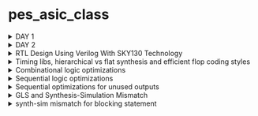# pes_asic_class
<details>
<summary>DAY 1</summary>
<br>
	
[](https://github.com/udayM-design/pes_asic_class#links-for-easy-navigaton)
## Day 1 Assignment

### 1. Create a simple C program That calculates sum from 1 to N -> Sum of numbers from 1 to n

```
gcc 1ton.c -o 1ton.o
./1ton.o

```
![image](https://github.com/udayM-design/pes_asic_class/assets/93391726/99980318-cea2-436a-8b82-da5ee495e35b)


### compile using riscv compieler and view the output
![image](https://github.com/udayM-design/pes_asic_class/assets/93391726/8e1004ca-1d8e-42f8-8f4d-df14c2f88fa4)


### To debug the ALP generated by the compiler
![image](https://github.com/udayM-design/pes_asic_class/assets/93391726/295595b7-5c89-4da7-98a9-e70dc1395b21)


### Contents of main when used -O1 optimizer

![image](https://github.com/udayM-design/pes_asic_class/assets/93391726/1766e1a5-266c-4aed-875d-1af09263358f)


### contents of main when used -Ofast optimizer
![image](https://github.com/udayM-design/pes_asic_class/assets/93391726/0c8dcd17-a463-49c5-bbc8-e246ff9c260a)

## 2.create a C program that shows the maximum and minimum values of 64bit unsigend and signed numbers
![image](https://github.com/udayM-design/pes_asic_class/assets/93391726/270c60de-78c6-478e-8282-e7d284f7a225)

</details>


<details>
<summary>DAY 2</summary>
<br>
	
[](https://github.com/udayM-design/pes_asic_class#links-for-easy-navigaton)
## Day 2 
#### Representation formats of load, add, store etc instructions  
![image](https://github.com/udayM-design/pes_asic_class/assets/93391726/08e92535-a42d-488f-9df8-d5f901eee2d3)

### Simulating new C program with function call 
![image](https://github.com/udayM-design/pes_asic_class/assets/93391726/f69f4e52-c5fb-4388-9866-4d84ed79c36d)
![image](https://github.com/udayM-design/pes_asic_class/assets/93391726/9d48b598-ca70-4c77-b94c-d5f0b2732eb0)

### To run C-program on RISC-V CPU
```
chmod 777 rv32im.sh
./rv32im.sh
```
![image](https://github.com/udayM-design/pes_asic_class/assets/93391726/7c83c041-a5fa-4377-b578-8b460208ccd9)


</details>
<details>
<summary>RTL Design Using Verilog With SKY130 Technology</summary>
<br>
	
[](https://github.com/udayM-design/pes_asic_class#links-for-easy-navigaton)
#### DAY 1
<details>
<summary>Labs on Yosys introduction</summary>
<br>
	
[](https://github.com/udayM-design/pes_asic_class#links-for-easy-navigaton)
 Invoking yosys
 ![image](https://github.com/udayM-design/pes_asic_class/assets/93391726/9051e4fc-4438-4a67-a32d-3d98d945af3f)

```
read_liberty -lib ../lib/sky130_fd_sc_hd__tt_025C_1v80.lib
read_verilog good_mux.v
synth -top good_mux.v

```
![image](https://github.com/udayM-design/pes_asic_class/assets/93391726/a95f917f-f3c5-423b-b08f-97900ee085da)
![image](https://github.com/udayM-design/pes_asic_class/assets/93391726/1c4b517a-ce68-4691-8709-c92c199aa1fb)
```
To synthesis the mosule:synth -top good_mux
```
![image](https://github.com/udayM-design/pes_asic_class/assets/93391726/5e352ecb-eade-4b78-a448-7818f80993b2)

```
To generate the netlist:abc -liberty ../lib/sky130_fd_sc_hd__tt_025C_1v80.lib

```
![image](https://github.com/udayM-design/pes_asic_class/assets/93391726/916136e4-38c3-4257-82d5-f34b977bf99c)
```
To see the logic it has realised : show
```
![image](https://github.com/udayM-design/pes_asic_class/assets/93391726/fefa9063-3365-4f5f-abe6-2718d0604865)

</details>
</details>
<details>
<summary>Timing libs, hierarchical vs flat synthesis and efficient flop coding styles</summary>
<br>
	
[](https://github.com/udayM-design/pes_asic_class#links-for-easy-navigaton)
### Introduction to timing.libs (Lab4)
```
gvim ../lib/sky130_fd_sc_hd__tt_025C_1v80.lib
```
![image](https://github.com/udayM-design/pes_asic_class/assets/93391726/eafd0075-282a-458f-a0a8-9c993f7cc8fa)
![image](https://github.com/udayM-design/pes_asic_class/assets/93391726/cbd8c9d3-e0b0-4c08-8cde-4a815e4a9210)
![image](https://github.com/udayM-design/pes_asic_class/assets/93391726/8a25284b-2d79-4b1b-9833-b5aab0d9660c)
![image](https://github.com/udayM-design/pes_asic_class/assets/93391726/0a496974-d449-4dad-8b88-c704dac01542)

### Hierarchical vs Flat synthesis
```
cd vsd/sky130RTLDesignAndSynthesisWorkshop/verilog_files
gvim multiple_modules.v
```
![image](https://github.com/udayM-design/pes_asic_class/assets/93391726/f43e2444-9fc9-4ddd-a083-af51cb1cf2c6)

```
yosys
read_liberty -lib ../lib/sky130_fd_sc_hd__tt_025C_1v80.lib
read_verilog multiple_modules.v
synth -top multiple_modules
```
![image](https://github.com/udayM-design/pes_asic_class/assets/93391726/d7c27269-274f-4b20-9e1f-3f5cdaf69bc6)
![image](https://github.com/udayM-design/pes_asic_class/assets/93391726/b3c60312-1f00-4c1b-bb7d-ccd4e0bf6569)
```
abc -liberty ../lib/sky130_fd_sc_hd__tt_025C_1v80.lib
show multiple_modules
```
![image](https://github.com/udayM-design/pes_asic_class/assets/93391726/11648dce-1050-4e91-b440-a0217bcd4260)

```
write_verilog -noattr multiple_modules_hier.v
!gvim multiple_modules_hier.v
```
![image](https://github.com/udayM-design/pes_asic_class/assets/93391726/f4efe289-e114-44af-be14-73c4bc83ce96)
![image](https://github.com/udayM-design/pes_asic_class/assets/93391726/c47f6c2a-b749-4700-9a9a-2866e216d64d)

### Flat Synthesis
```
yosys
read_liberty -lib ../lib/sky130_fd_sc_hd__tt_025C_1v80.lib
read_verilog multiple_modules.v
synth -top multiple_modules
abc -liberty ../lib/sky130_fd_sc_hd__tt_025C_1v80.lib
flatten
show
```
![image](https://github.com/udayM-design/pes_asic_class/assets/93391726/cb2a4bcd-2f31-4786-b78f-0dc15501aaed)
```
write_verilog -noattr multiple_modules_flat.v
!gvim multiple_modules_flat.v
```

![image](https://github.com/udayM-design/pes_asic_class/assets/93391726/1f57401d-e671-4d8b-bb45-341476f09209)

### Various Flop Coding Styles and optimization
## D Flip-Flop with Asynchronous and synchronous Reset
```
cd vsd/sky130RTLDesignAndSynthesisWorkshop/verilog_files
gvim dff_asyncres_syncres.v

```
![image](https://github.com/udayM-design/pes_asic_class/assets/93391726/bec343fd-98c6-458d-a997-7c77d6faf7fd)
```
cd vlsi/sky130RTLDesignAndSynthesisWorkshop/verilog_files
gvim dff_asyncres_syncres.v
iverilog dff_asyncres.v tb_dff_asyncres.v
./a.out
 gtkwave tb_dff_asyncres.vcd

```
![image](https://github.com/udayM-design/pes_asic_class/assets/93391726/ea3432ff-9c9d-4f03-a44a-14120d8c901b)


```
yosys
read_liberty -lib ../lib/sky130_fd_sc_hd__tt_025C_1v80.lib
read_verilog dff_asyncres.v
synth -top dff_asyncres
dfflibmap -liberty ../lib/sky130_fd_sc_hd__tt_025C_1v80.lib
abc -liberty ../lib/sky130_fd_sc_hd__tt_025C_1v80.lib
show
```
![image](https://github.com/udayM-design/pes_asic_class/assets/93391726/281b51e8-28a4-48f3-a5f4-2401b6602e48)

## D Flip_Flop with Asynchronous Set
```
gvim dff_async_set.v

```
![image](https://github.com/udayM-design/pes_asic_class/assets/93391726/f2b37b03-435f-4ecd-84ca-a1d5fd6587cd)

```
iverilog dff_async_set.v tb_dff_async_set.v
./a.out
gtkwave tb_dff_async_set.vcd
```
![image](https://github.com/udayM-design/pes_asic_class/assets/93391726/47a0cc36-4596-4e2c-bc16-6bf56984c160)
```
yosys
read_liberty -lib ../lib/sky130_fd_sc_hd__tt_025C_1v80.lib
read_verilog dff_async_set.v
synth -top dff_async_set
dfflibmap -liberty ../lib/sky130_fd_sc_hd__tt_025C_1v80.lib
abc -liberty ../lib/sky130_fd_sc_hd__tt_025C_1v80.lib
show

```
![image](https://github.com/udayM-design/pes_asic_class/assets/93391726/8d6e4f22-ff51-4072-b1c2-16db50286ff2)
## D Flip-Flop with Synchronous Reset
```
gvim dff_syncres.v
```
![image](https://github.com/udayM-design/pes_asic_class/assets/93391726/18a0319f-25c3-4552-8fcb-d64dbe6e60d0)
```
iverilog dff_syncres.v tb_dff_syncres.v
./a.out
gtkwave tb_dff_syncres.vcd
```
![image](https://github.com/udayM-design/pes_asic_class/assets/93391726/a3c9165f-d9f9-458b-a7a3-9c315e310563)
```
read_liberty -lib ../lib/sky130_fd_sc_hd__tt_025C_1v80.lib
read_verilog dff_syncres.v
synth -top dff_syncres
dfflibmap -liberty ../lib/sky130_fd_sc_hd__tt_025C_1v80.lib
abc -liberty ../lib/sky130_fd_sc_hd__tt_025C_1v80.lib
show
```
![image](https://github.com/udayM-design/pes_asic_class/assets/93391726/1cc6646c-b74b-4c55-8b97-eaf4114365f7)

### Interesting Optimisations
```
gvim mult_2.v
```
![image](https://github.com/udayM-design/pes_asic_class/assets/93391726/a6798221-9770-4e8e-ae74-57aeffe585c8)
```
read_liberty -lib ../lib/sky130_fd_sc_hd__tt_025C_1v80.lib
read_verilog mult_2.v
synth -top mul2
abc -liberty ../lib/sky130_fd_sc_hd__tt_025C_1v80.lib
show
```
![image](https://github.com/udayM-design/pes_asic_class/assets/93391726/aca9dd2d-d058-43b5-84e9-db28f958b049)
```
write_verilog -noattr mul2_netlist.v
!gvim mul2_netlist.v
```

![image](https://github.com/udayM-design/pes_asic_class/assets/93391726/d38f6a34-d197-44db-a38c-04384e7d299b)
```
read_liberty -lib ../lib/sky130_fd_sc_hd__tt_025C_1v80.lib
read_verilog mult_8.v
synth -top mult8
abc -liberty ../lib/sky130_fd_sc_hd__tt_025C_1v80.lib
show
```
![image](https://github.com/udayM-design/pes_asic_class/assets/93391726/b47761c1-ddbe-4549-8692-e230cbd7e287)
```
write_verilog -noattr mul8_netlist.v
!gvim mult8_netlist.v
```
![image](https://github.com/udayM-design/pes_asic_class/assets/93391726/013372e4-786d-46f8-adb4-a0cfe6030a52)

</details>
</details>

<details>
<summary>Combinational logic optimizations </summary>
<br>
	
[](https://github.com/udayM-design/pes_asic_class#links-for-easy-navigaton)
```
gvim opt_check.v
```
![image](https://github.com/udayM-design/pes_asic_class/assets/93391726/86a4d3a0-2cad-45bc-b847-45cf76fde595)
# opt_check
```
read_liberty -lib ../lib/sky130_fd_sc_hd__tt_025C_1v80.lib
read_verilog opt_check.v
synth -top opt_check
opt_clean -purge
abc -liberty ../lib/sky130_fd_sc_hd__tt_025C_1v80.lib
show
```
![image](https://github.com/udayM-design/pes_asic_class/assets/93391726/385cb096-ce0b-4cc8-8b37-d23d9918591b)
![image](https://github.com/udayM-design/pes_asic_class/assets/93391726/209156fb-327d-42b9-a03b-9b76835749ec)

# opt_check2
```
gvim opt_check.v

```
![image](https://github.com/udayM-design/pes_asic_class/assets/93391726/66994bd9-f6d2-49f7-966e-f091d250d360)
```
read_liberty -lib ../lib/sky130_fd_sc_hd__tt_025C_1v80.lib
read_verilog opt_check2.v
synth -top opt_check2
opt_clean -purge
abc -liberty ../lib/sky130_fd_sc_hd__tt_025C_1v80.lib
show
```
![image](https://github.com/udayM-design/pes_asic_class/assets/93391726/2b88d7cf-fff9-4e6f-849b-5bb015dd6abf)
![image](https://github.com/udayM-design/pes_asic_class/assets/93391726/5c1879a8-b774-4296-b5a3-d959fbceb827)
# opt_check3
```
gvim opt_check3.v
```
![image](https://github.com/udayM-design/pes_asic_class/assets/93391726/2986621d-31b7-49f1-a4b5-2c663185a7bf)

```
read_liberty -lib ../lib/sky130_fd_sc_hd__tt_025C_1v80.lib
read_verilog opt_check3.v
synth -top opt_check3
opt_clean -purge
abc -liberty ../lib/sky130_fd_sc_hd__tt_025C_1v80.lib
show

```
![image](https://github.com/udayM-design/pes_asic_class/assets/93391726/3ae1884f-c39a-47aa-9ad0-4e4cb8bcdf88)
![image](https://github.com/udayM-design/pes_asic_class/assets/93391726/eb922f93-ce14-4c99-a43d-85788c15a6d1)
# opt_check4
```
vim opt_check4.v
```
![image](https://github.com/udayM-design/pes_asic_class/assets/93391726/f57f9efc-3b66-4235-b3dd-a7c1f3b48f69)
```
read_liberty -lib ../lib/sky130_fd_sc_hd__tt_025C_1v80.lib
read_verilog opt_check4.v
synth -top opt_check4
opt_clean -purge
abc -liberty ../lib/sky130_fd_sc_hd__tt_025C_1v80.lib
show

```
![image](https://github.com/udayM-design/pes_asic_class/assets/93391726/b8bd4b3d-f45c-454c-aac6-00968a401f60)

![image](https://github.com/udayM-design/pes_asic_class/assets/93391726/4840d6c1-ef01-4d54-a847-60e92a71032a)

# multiple_module_opt
```
gvim multiple_module_opt.v
```
![image](https://github.com/udayM-design/pes_asic_class/assets/93391726/20fb3e69-8c38-4a8e-b8dd-ba5153cd5949)
```
read_liberty -lib ../lib/sky130_fd_sc_hd__tt_025C_1v80.lib
read_verilog multiple_module_opt.v
synth -top multiple_module_opt
opt_clean -purge
abc -liberty ../lib/sky130_fd_sc_hd__tt_025C_1v80.lib
show multiple_module_opt 
```
![image](https://github.com/udayM-design/pes_asic_class/assets/93391726/720dc757-5e7e-4374-af79-78d9031e384d)

![image](https://github.com/udayM-design/pes_asic_class/assets/93391726/8488efc9-098b-4ea4-98da-d69af10d27a1)
</details>
<details>
<summary>Sequential logic optimizations  </summary>
<br>
	
## dff_const1
	
```
gvim dff_const1.v
```
![image](https://github.com/udayM-design/pes_asic_class/assets/93391726/aec720b9-e882-4f9b-9ba6-96c99721ff80)
```
iverilog dff_const1.v tb_dff_const1.v
./a.out
gtkwave tb_dff_const1.vcd
```
![image](https://github.com/udayM-design/pes_asic_class/assets/93391726/2ae96207-1b85-42f3-95fc-1094efc40a81)
```
read_liberty -lib ../lib/sky130_fd_sc_hd__tt_025C_1v80.lib
read_verilog dff_const1.v
synth -top dff_const1
dfflibmap -liberty ../lib/sky130_fd_sc_hd__tt_025C_1v80.lib 
abc -liberty ../lib/sky130_fd_sc_hd__tt_025C_1v80.lib
show	
```
![image](https://github.com/udayM-design/pes_asic_class/assets/93391726/5bdfd196-61fa-4ece-ba25-84b4ba49c39d)
![image](https://github.com/udayM-design/pes_asic_class/assets/93391726/5fb09f65-d463-4f5c-a8a0-898b4a267568)
## dff_const2
```
gvim dff_const2.v
```
![image](https://github.com/udayM-design/pes_asic_class/assets/93391726/1166da29-5e0a-49b5-9191-e2f162a5978e)
```
iverilog dff_const2.v tb_dff_const2.v
gtkwave tb_dff_const2.vcd
```
![image](https://github.com/udayM-design/pes_asic_class/assets/93391726/af28e28d-e4dc-4a5e-b3a8-c7d9d803773b)
```
read_liberty -lib ../lib/sky130_fd_sc_hd__tt_025C_1v80.lib
read_verilog dff_const2.v
synth -top dff_const2
dfflibmap -liberty ../lib/sky130_fd_sc_hd__tt_025C_1v80.lib 
abc -liberty ../lib/sky130_fd_sc_hd__tt_025C_1v80.lib
show
```
![image](https://github.com/udayM-design/pes_asic_class/assets/93391726/ad321a9f-c509-42f3-b888-abbcded16cfc)
## dff_const3
```
gvim dff_const3.v
```
![image](https://github.com/udayM-design/pes_asic_class/assets/93391726/c1421365-dd6f-4c8c-b205-00d42e187786)
```
iverilog dff_const3.v tb_dff_const3.v
./a.out
gtkwave tb_dff_const3.vcd	
```
![image](https://github.com/udayM-design/pes_asic_class/assets/93391726/e1284304-76a1-41fe-9ebd-4ae6aa3aefd0)
```
read_liberty -lib ../lib/sky130_fd_sc_hd__tt_025C_1v80.lib
read_verilog dff_const3.v
synth -top dff_const3
dfflibmap -liberty ../lib/sky130_fd_sc_hd__tt_025C_1v80.lib 
abc -liberty ../lib/sky130_fd_sc_hd__tt_025C_1v80.lib
show
```
![image](https://github.com/udayM-design/pes_asic_class/assets/93391726/fe070edf-af85-4584-8d0a-76e31e8ca279)
## dff_const4
```
gvim dff_const4.v
```
![image](https://github.com/udayM-design/pes_asic_class/assets/93391726/05c3dd64-caf1-4360-baa4-99f6bf56ab24)
```
iverilog dff_const4.v tb_dff_const4.v
./a.out
gtkwave tb_dff_const4.vcd	
```
![image](https://github.com/udayM-design/pes_asic_class/assets/93391726/9434ea9d-3d7d-4636-aaad-1e9ac4df93d1)
```
read_liberty -lib ../lib/sky130_fd_sc_hd__tt_025C_1v80.lib
read_verilog dff_const4.v
synth -top dff_const4
dfflibmap -liberty ../lib/sky130_fd_sc_hd__tt_025C_1v80.lib 
abc -liberty ../lib/sky130_fd_sc_hd__tt_025C_1v80.lib
show
```
![image](https://github.com/udayM-design/pes_asic_class/assets/93391726/8f0083d8-5a77-4c3f-b919-41d0bb5cfe89)
## dff_const5
```
gvim dff_const5.v
```
![image](https://github.com/udayM-design/pes_asic_class/assets/93391726/b066f208-4159-4887-9db5-ec9aae832bef)
```
iverilog dff_const5.v tb_dff_const5.v
./a.out
gtkwave tb_dff_const5.vcd
```
![image](https://github.com/udayM-design/pes_asic_class/assets/93391726/523ee2ef-2732-43f6-84ce-2ab4d5f4e826)
```
read_liberty -lib ../lib/sky130_fd_sc_hd__tt_025C_1v80.lib
read_verilog dff_const5.v
synth -top dff_const5
dfflibmap -liberty ../lib/sky130_fd_sc_hd__tt_025C_1v80.lib 
abc -liberty ../lib/sky130_fd_sc_hd__tt_025C_1v80.lib
show
```
![image](https://github.com/udayM-design/pes_asic_class/assets/93391726/dc617d6a-e350-420c-bf6d-3b6457337536)
</details>

<details>
<summary> Sequential optimizations for unused outputs </summary>
<br>
	
### counter_opt
	
```
gvim counter_opt.v
```
![image](https://github.com/udayM-design/pes_asic_class/assets/93391726/95212602-e4b1-4d74-8465-af2dfc9ab5f7)
```
read_liberty -lib ../lib/sky130_fd_sc_hd__tt_025C_1v80.lib
read_verilog counter_opt.v
synth -top counter_opt
dfflibmap -liberty ../lib/sky130_fd_sc_hd__tt_025C_1v80.lib
abc -liberty ../lib/sky130_fd_sc_hd__tt_025C_1v80.lib
show
```
![image](https://github.com/udayM-design/pes_asic_class/assets/93391726/fcfee8d7-306b-4a9d-ad59-56f9d479fe11)

### counter_opt2
```
gvim counter_opt2.v
```
![image](https://github.com/udayM-design/pes_asic_class/assets/93391726/b3ca3044-3e33-4185-be07-e8966d293c04)

```
read_liberty -lib ../lib/sky130_fd_sc_hd__tt_025C_1v80.lib
read_verilog counter_opt2.v
synth -top counter_opt
dfflibmap -liberty ../lib/sky130_fd_sc_hd__tt_025C_1v80.lib 
abc -liberty ../lib/sky130_fd_sc_hd__tt_025C_1v80.lib
show
```
![image](https://github.com/udayM-design/pes_asic_class/assets/93391726/8eb20553-b408-4016-be9f-8d7a1ca1a8d3)
</details>

<details>
<summary>GLS and Synthesis-Simulation Mismatch</summary>
<br>

```
gvim ternary_operator_mux.v
```
![image](https://github.com/udayM-design/pes_asic_class/assets/93391726/e4fce731-4798-48c8-8a25-684a075f10e3)
```
iverilog ternary_operator_mux.v tb_ternary_operator_mux.v
./a.out
gtkwave tb_ternary_operator_mux.vcd
```
![image](https://github.com/udayM-design/pes_asic_class/assets/93391726/6202a59e-bdc2-477e-a64c-cde80fcd6f7c)
```
read_liberty -lib ../lib/sky130_fd_sc_hd__tt_025C_1v80.lib
read_verilog ternary_operator_mux.v
synth -top ternary_operator_mux
abc -liberty ../lib/sky130_fd_sc_hd__tt_025C_1v80.lib
show
```
![image](https://github.com/udayM-design/pes_asic_class/assets/93391726/049a57ce-1b6b-4c20-917d-b5dfc66b4713)
```
iverilog ../my_lib/verilog_model/primitives.v ../my_lib/verilog_model/sky130_fd_sc_hd.v ternary_operator_mux_net.v tb_ternary_operator_mux.v
./a.out
gtkwave tb_ternary_operator_mux.vcd
```
![image](https://github.com/udayM-design/pes_asic_class/assets/93391726/20666aa8-23c3-48b7-871d-35c30185ee40)
```
gvim bad_mux.v
```
![image](https://github.com/udayM-design/pes_asic_class/assets/93391726/05e4d10c-befa-4409-ba04-376f56bc5958)
```
iverilog bad_mux.v tb_bad_mux.v
./a.out
gtkwave tb_bad_mux.vcd
```
![image](https://github.com/udayM-design/pes_asic_class/assets/93391726/7f520af8-8f6a-45fa-8094-75320274df23)
```
read_liberty -lib ../lib/sky130_fd_sc_hd__tt_025C_1v80.lib
read_verilog bad_mux.v
synth -top bad_mux
abc -liberty ../lib/sky130_fd_sc_hd__tt_025C_1v80.lib
show
```
![image](https://github.com/udayM-design/pes_asic_class/assets/93391726/4f08ad63-7a01-49fb-be9e-fb0b79917283)
```
iverilog ../my_lib/verilog_model/primitives.v ../my_lib/verilog_model/sky130_fd_sc_hd.v bad_mux.v tb_bad_mux.v
./a.out
gtkwave tb_bad_mux.vcd
```
![image](https://github.com/udayM-design/pes_asic_class/assets/93391726/93eedc29-790d-4fc6-a555-7be375fd8600)
</details>
<details>
<summary> synth-sim mismatch for blocking statement </summary>
<br>

```
gvim blocking_caveat.v
```
![image](https://github.com/udayM-design/pes_asic_class/assets/93391726/fd4af1a1-3f19-472f-8d6f-3c1925bd12c5)
```
iverilog blocking_caveat.v tb_blocking_caveat.v
./a.out
gtkwave tb_blocking_caveat.vcd
```
![image](https://github.com/udayM-design/pes_asic_class/assets/93391726/9c2bd5d2-7a09-40be-b69d-da074d87b32a)
```
read_liberty -lib ../lib/sky130_fd_sc_hd__tt_025C_1v80.lib
read_verilog blocking_caveat.v
synth -top blocking_caveat
abc -liberty ../lib/sky130_fd_sc_hd__tt_025C_1v80.lib
show
```
![image](https://github.com/udayM-design/pes_asic_class/assets/93391726/225ac30b-00f6-41b6-a216-ae195115c3cf)
### GLS to Gate-Level Simulation
```
iverilog ../my_lib/verilog_model/primitives.v ../my_lib/verilog_model/sky130_fd_sc_hd.v blocking_caveat.v tb_blocking_caveat.v
./a.out
gtkwave tb_blocking_caveat.vcd
```
![image](https://github.com/udayM-design/pes_asic_class/assets/93391726/ef30e72d-da73-4626-a705-47d5401f8d10)
